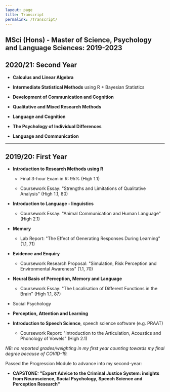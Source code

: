 ```yaml
---
layout: page
title: Transcript
permalink: /Transcript/
---
```


## MSci (Hons) - Master of Science, Psychology and Language Sciences: 2019-2023


## 2020/21: Second Year

- **Calculus and Linear Algebra**

- **Intermediate Statistical Methods** using R + Bayesian Statistics 

- **Development of Communication and Cognition**

- **Qualitative and Mixed Research Methods**

- **Language and Cognition**

- **The Psychology of Individual Differences**

- **Language and Communication**

---
## 2019/20: First Year

- **Introduction to Research Methods using R** 

  - Final 3-hour Exam in R: 95% (High 1.1)
  
  - Coursework Essay: "Strengths and Limitations of Qualitative Analysis" (High 1.1, 80)

- **Introduction to Language - linguistics**

  - Coursework Essay: "Animal Communication and Human Language" (High 2.1)

- **Memory** 
  
  - Lab Report: "The Effect of Generating Responses During Learning" (1.1, 71)

- **Evidence and Enquiry** 

  - Coursework Research Proposal: "Simulation, Risk Perception and Environmental Awareness" (1.1, 70)

- **Neural Basis of Perception, Memory and Language** 
  
  - Coursework Essay: "The Localisation of Different Functions in the Brain" (High 1.1, 87)

- Social Psychology 

- **Perception, Attention and Learning**

- **Introduction to Speech Science**, speech science software (e.g. PRAAT)
  
  - Coursework Report: "Introduction to the Articulation, Acoustics and Phonology of Vowels" (High 2.1)


*NB: no reported grades/weighting in my first year counting towards my final degree because of COVID-19.*

Passed the Progression Module to advance into my second-year: 
- **CAPSTONE: "Expert Advice to the Criminal Justice System: insights from Neuroscience, Social Psychology, Speech Science and Perception Research"**

